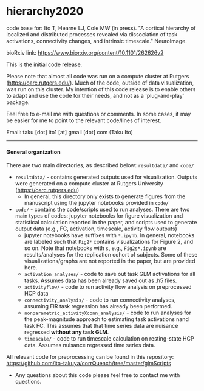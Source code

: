 # hierarchy2020
code base for:
Ito T, Hearne LJ, Cole MW (in press). "A cortical hierarchy of localized and distributed processes revealed via dissociation of task activations, connectivity changes, and intrinsic timescale." NeuroImage.

bioRxiv link: https://www.biorxiv.org/content/10.1101/262626v2

This is the initial code release. 

Please note that almost all code was run on a compute cluster at Rutgers (https://oarc.rutgers.edu/). Much of the code, outside of data visualization, was run on this cluster. My intention of this code release is to enable others to adapt and use the code for their needs, and not as a 'plug-and-play' package.

Feel free to e-mail me with questions or comments. In some cases, it may be easier for me to point to the relevant code/lines of interest.

Email: taku [dot] ito1 [at] gmail [dot] com (Taku Ito)

---

#### General organization

There are two main directories, as described below: `resultdata/` and `code/`

* `resultdata/` - contains generated outputs used for visualization. Outputs were generated on a compute cluster at Rutgers University (https://oarc.rutgers.edu) 
  * In general, this directory only exists to generate figures from the manuscript using the jupyter notebooks provided in `code/`
* `code/` - contains the code/scripts used to run analyses. There are two main types of codes: jupyter notebooks for figure visualization and statistical calculation reported in the paper, and scripts used to generate output data (e.g., FC, activation, timescale, activity flow outputs)
  * jupyter notebooks have suffixes with `*.ipynb`. In general, notebooks are labeled such that `Fig2*` contains visualizations for Figure 2, and so on. Note that notebooks with `s`, e.g., `Fig2s*.ipynb` are results/analyses for the replication cohort of subjects. Some of these visualizations/graphs are not reported in the paper, but are provided here.
  * `activation_analyses/` - code to save out task GLM activations for all tasks. Assumes data has been already saved out as .h5 files.
  * `activityflow/` - code to run activity flow analysis on preprocessed HCP data
  * `connectivity_analysis/` - code to run connectivity analyses, assuming FIR task regression has already been performed.
  * `nonparametric_activityXconn_analysis/` - code to run analyses for the peak-magnitude approach to estimating task activations nand task FC. This assumes that that time series data are nuisance regressed **without any task GLM**.
  * `timescale/` - code to run timescale calculation on resting-state HCP data. Assumes nuisance regressed time series data.



All relevant code for preprocessing can be found in this repository: https://github.com/ito-takuya/corrQuench/tree/master/glmScripts
* Any questions about this code please feel free to contact me with questions.
 


